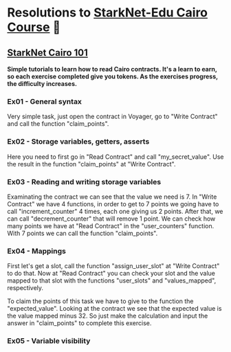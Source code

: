 # Resolutions to [StarkNet-Edu Cairo Course](https://github.com/starknet-edu) 🌱

## [StarkNet Cairo 101](https://github.com/starknet-edu/starknet-cairo-101)

**Simple tutorials to learn how to read Cairo contracts. It's a learn to earn, so each exercise completed give you tokens. As the exercises progress, the difficulty increases.**

### Ex01 - General syntax

Very simple task, just open the contract in Voyager, go to "Write Contract" and call the function "claim_points".

### Ex02 - Storage variables, getters, asserts

Here you need to first go in "Read Contract" and call "my_secret_value". Use the result in the function "claim_points" at "Write Contract".

### Ex03 - Reading and writing storage variables

Examinating the contract we can see that the value we need is 7. In "Write Contract" we have 4 functions, in order to get to 7 points we going have to call "increment_counter" 4 times, each one giving us 2 points. After that, we can call "decrement_counter" that will remove 1 point. We can check how many points we have at "Read Contract" in the "user_counters" function. With 7 points we can call the function "claim_points".

### Ex04 - Mappings

First let's get a slot, call the function "assign_user_slot" at "Write Contract" to do that. Now at "Read Contract" you can check your slot and the value mapped to that slot with the functions "user_slots" and "values_mapped", respectively.

To claim the points of this task we have to give to the function the "expected_value". Looking at the contract we see that the expected value is the value mapped minus 32. So just make the calculation and input the answer in "claim_points" to complete this exercise.

### Ex05 - Variable visibility

